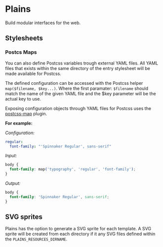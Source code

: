 # Plains

Build modular interfaces for the web.

## Stylesheets

### Postcs Maps

You can also define Postcss variables trough external YAML files.
All YAML files that exists within the same directory of the entry stylesheet will be made available for Postcss.

The defined configuration can be accessed with the Postcss helper `map($filename, $key...)`.
Where the first paramater: `$filename` should match the name of the given YAML file and the \$key parameter will be the actual key to use.

Exposing configuration objects through YAML files for Postcss uses the [postcss-map](https://github.com/pascalduez/postcss-map) plugin.

**For example:**

_Configuration:_

```yml
regular:
  font-family: "'Spinnaker Regular', sans-serif"
```

_Input:_

```css
body {
  font-family: map('typography', 'regular', 'font-family');
}
```

_Output:_

```css
body {
  font-family: 'Spinnaker Regular', sans-serif;
}
```

## SVG sprites

Plains has the option to generate a SVG sprite for each template.
A SVG sprite will be created from each directory if it any SVG files
defined within the `PLAINS_RESOURCES_DIRNAME`.
